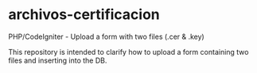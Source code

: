 # archivos-certificacion
PHP/CodeIgniter - Upload a form with two files (.cer &amp; .key)

This repository is intended to clarify how to upload a form containing two files and inserting into the DB.
